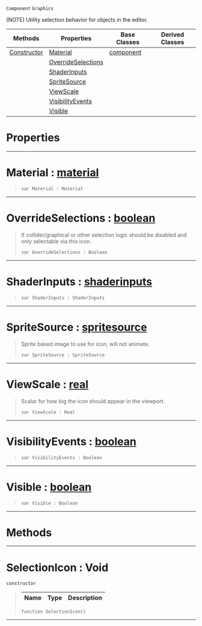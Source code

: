  `Component` `Graphics`



(NOTE) Utility selection behavior for objects in the editor.

|Methods|Properties|Base Classes|Derived Classes|
|---|---|---|---|
|[ Constructor](https://github.com/zeroengineteam/ZeroDocs/blob/master/code_reference/class_reference/selectionicon.markdown#selectionicon-void)|[ Material](https://github.com/zeroengineteam/ZeroDocs/blob/master/code_reference/class_reference/selectionicon.markdown#material-zero-engine-doc)|[component](https://github.com/zeroengineteam/ZeroDocs/blob/master/code_reference/class_reference/component.markdown)| |
| |[ OverrideSelections](https://github.com/zeroengineteam/ZeroDocs/blob/master/code_reference/class_reference/selectionicon.markdown#overrideselections-zero)| | |
| |[ ShaderInputs](https://github.com/zeroengineteam/ZeroDocs/blob/master/code_reference/class_reference/selectionicon.markdown#shaderinputs-zero-engine)| | |
| |[ SpriteSource](https://github.com/zeroengineteam/ZeroDocs/blob/master/code_reference/class_reference/selectionicon.markdown#spritesource-zero-engine)| | |
| |[ ViewScale](https://github.com/zeroengineteam/ZeroDocs/blob/master/code_reference/class_reference/selectionicon.markdown#viewscale-zero-engine-do)| | |
| |[ VisibilityEvents](https://github.com/zeroengineteam/ZeroDocs/blob/master/code_reference/class_reference/selectionicon.markdown#visibilityevents-zero-en)| | |
| |[ Visible](https://github.com/zeroengineteam/ZeroDocs/blob/master/code_reference/class_reference/selectionicon.markdown#visible-zero-engine-docu)| | |


 #  Properties


---  
 #  Material : [material](https://github.com/zeroengineteam/ZeroDocs/blob/master/code_reference/class_reference/material.markdown)

> 
> ``` lang=cpp, name=Nada
> var Material : Material


---  
 #  OverrideSelections : [boolean](https://github.com/zeroengineteam/ZeroDocs/blob/master/code_reference/nada_base_types/boolean.markdown)

> If collider/graphical or other selection logic should be disabled and only selectable via this icon.
> ``` lang=cpp, name=Nada
> var OverrideSelections : Boolean


---  
 #  ShaderInputs : [shaderinputs](https://github.com/zeroengineteam/ZeroDocs/blob/master/code_reference/class_reference/shaderinputs.markdown)

> 
> ``` lang=cpp, name=Nada
> var ShaderInputs : ShaderInputs


---  
 #  SpriteSource : [spritesource](https://github.com/zeroengineteam/ZeroDocs/blob/master/code_reference/class_reference/spritesource.markdown)

> Sprite based image to use for icon, will not animate.
> ``` lang=cpp, name=Nada
> var SpriteSource : SpriteSource


---  
 #  ViewScale : [real](https://github.com/zeroengineteam/ZeroDocs/blob/master/code_reference/nada_base_types/real.markdown)

> Scalar for how big the icon should appear in the viewport.
> ``` lang=cpp, name=Nada
> var ViewScale : Real


---  
 #  VisibilityEvents : [boolean](https://github.com/zeroengineteam/ZeroDocs/blob/master/code_reference/nada_base_types/boolean.markdown)

> 
> ``` lang=cpp, name=Nada
> var VisibilityEvents : Boolean


---  
 #  Visible : [boolean](https://github.com/zeroengineteam/ZeroDocs/blob/master/code_reference/nada_base_types/boolean.markdown)

> 
> ``` lang=cpp, name=Nada
> var Visible : Boolean


---  
 #  Methods


---  
 #  SelectionIcon : Void

 `constructor`

> 
> |Name|Type|Description|
> |---|---|---|
> ``` lang=cpp, name=Nada
> function SelectionIcon()
> ``` 


---  
 

 